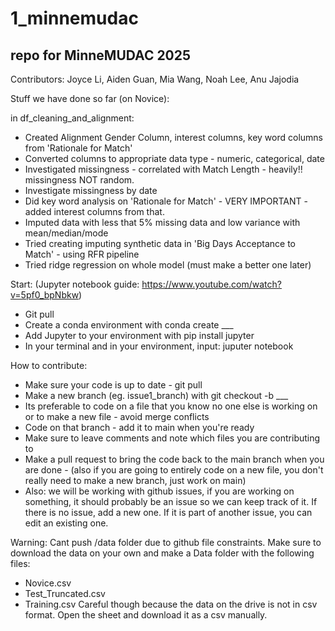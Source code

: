 # 1_minnemudac
## repo for MinneMUDAC 2025

Contributors: Joyce Li, Aiden Guan, Mia Wang, Noah Lee, Anu Jajodia

Stuff we have done so far (on Novice):

in df_cleaning_and_alignment:
* Created Alignment Gender Column, interest columns, key word columns from 'Rationale for Match'
* Converted columns to appropriate data type - numeric, categorical, date
* Investigated missingness - correlated with Match Length - heavily!! missingness NOT random.
* Investigate missingness by date
* Did key word analysis on 'Rationale for Match' - VERY IMPORTANT - added interest columns from that.
* Imputed data with less that 5% missing data and low variance with mean/median/mode
* Tried creating imputing synthetic data in 'Big Days Acceptance to Match' - using RFR pipeline
* Tried ridge regression on whole model (must make a better one later)

Start: (Jupyter notebook guide: https://www.youtube.com/watch?v=5pf0_bpNbkw)
* Git pull
* Create a conda environment with conda create ___
* Add Jupyter to your environment with pip install jupyter
* In your terminal and in your environment, input: juputer notebook

How to contribute:
* Make sure your code is up to date - git pull
* Make a new branch (eg. issue1_branch) with git checkout -b ___
* Its preferable to code on a file that you know no one else is working on or to make a new file - avoid merge conflicts
* Code on that branch - add it to main when you're ready
* Make sure to leave comments and note which files you are contributing to
* Make a pull request to bring the code back to the main branch when you are done - (also if you are going to entirely code on a new file, you don't really need to make a new branch, just work on main)
* Also: we will be working with github issues, if you are working on something, it should probably be an issue so we can keep track of it. If there is no issue, add a new one. If it is part of another issue, you can edit an existing one.


Warning: Cant push /data folder due to github file constraints. Make sure to download the data on your own and make a Data folder with the following files:
* Novice.csv
* Test_Truncated.csv
* Training.csv
Careful though because the data on the drive is not in csv format. Open the sheet and download it as a csv manually.

